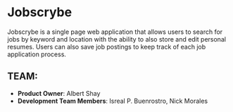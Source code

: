 # Jobscrybe

Jobscrybe is a single page web application that allows users to search for jobs by keyword and location with the ability to also store and edit personal resumes. Users can also save job postings to keep track of each job application process. 

## TEAM:
  - __Product Owner__:  Albert Shay
  - __Development Team Members__:  Isreal P. Buenrostro, Nick Morales


